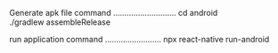 Generate apk file command
............................
cd android                                                                                       
./gradlew assembleRelease

run application command
.........................
npx react-native run-android

